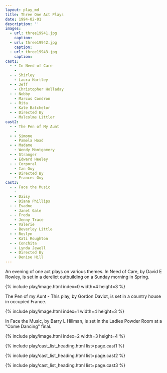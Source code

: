 ```yaml
---
layout: play_md
title: Three One Act Plays
date: 1994-02-01
description: ''
images:
  - url: three19941.jpg
    caption:
  - url: three19942.jpg
    caption:
  - url: three19943.jpg
    caption:
cast1:
  - - In Need of Care
    -
  - - Shirley
    - Laura Hartley
  - - Jeff
    - Christopher Holladay
  - - Nobby
    - Marcus Condron
  - - Rita
    - Kate Batchelor
  - - Directed By
    - Malcolme Littler
cast2:
  - - The Pen of My Aunt
    -
  - - Simone
    - Pamela Hoad
  - - Madame
    - Wendy Montgomery
  - - Stranger
    - Edward Heeley
  - - Corporal
    - Ian Guy
  - - Directed By
    - Frances Guy
cast3:
  - - Face the Music
    -
  - - Daisy
    - Diana Phillips
  - - Evadne
    - Janet Gale
  - - Freda
    - Jenny Trace
  - - Valerie
    - Beverley Little
  - - Roslyn
    - Kati Roughton
  - - Conchita
    - Lynda Jewell
  - - Directed By
    - Denise Hill
---
```


An evening of one act plays on various themes. In Need of Care, by David E Rowley, is set in a derelict outbuilding on a Sunday morning in Spring.

{% include play/image.html index=0 width=4 height=3 %}

The Pen of my Aunt - This play, by Gordon Daviot, is set in a country house in occupied France.

{% include play/image.html index=1 width=4 height=3 %}

In Face the Music, by Barry L Hillman, is set in the Ladies Powder Room at a "Come Dancing" final.

{% include play/image.html index=2 width=3 height=4 %}

{% include play/cast_list_heading.html list=page.cast1 %}

{% include play/cast_list_heading.html list=page.cast2 %}

{% include play/cast_list_heading.html list=page.cast3 %}
